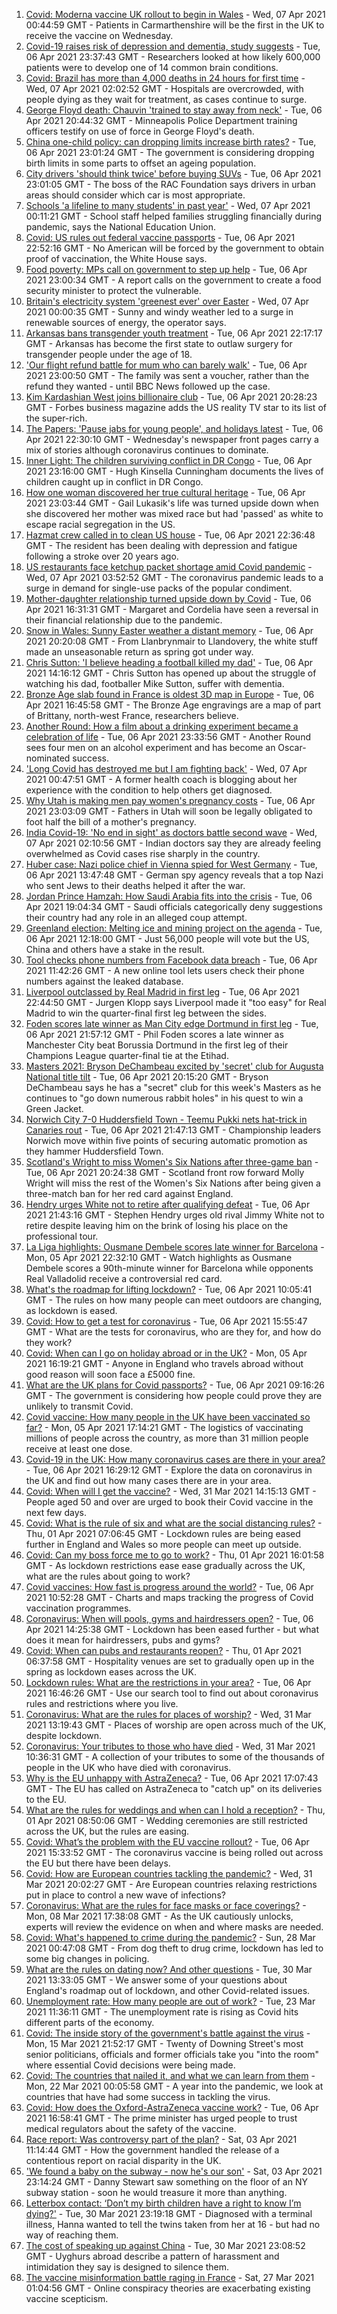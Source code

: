 1. [Covid: Moderna vaccine UK rollout to begin in Wales](https://www.bbc.co.uk/news/uk-wales-56657038) - Wed, 07 Apr 2021 00:44:59 GMT - Patients in Carmarthenshire will be the first in the UK to receive the vaccine on Wednesday.
2. [Covid-19 raises risk of depression and dementia, study suggests](https://www.bbc.co.uk/news/health-56650125) - Tue, 06 Apr 2021 23:37:43 GMT - Researchers looked at how likely 600,000 patients were to develop one of 14 common brain conditions.
3. [Covid: Brazil has more than 4,000 deaths in 24 hours for first time](https://www.bbc.co.uk/news/world-latin-america-56657818) - Wed, 07 Apr 2021 02:02:52 GMT - Hospitals are overcrowded, with people dying as they wait for treatment, as cases continue to surge.
4. [George Floyd death: Chauvin 'trained to stay away from neck'](https://www.bbc.co.uk/news/world-us-canada-56653065) - Tue, 06 Apr 2021 20:44:32 GMT - Minneapolis Police Department training officers testify on use of force in George Floyd's death.
5. [China one-child policy: can dropping limits increase birth rates?](https://www.bbc.co.uk/news/world-asia-56608495) - Tue, 06 Apr 2021 23:01:24 GMT - The government is considering dropping birth limits in some parts to offset an ageing population.
6. [City drivers 'should think twice' before buying SUVs](https://www.bbc.co.uk/news/business-56647128) - Tue, 06 Apr 2021 23:01:05 GMT - The boss of the RAC Foundation says drivers in urban areas should consider which car is most appropriate.
7. [Schools 'a lifeline to many students' in past year'](https://www.bbc.co.uk/news/education-56652151) - Wed, 07 Apr 2021 00:11:21 GMT - School staff helped families struggling financially during pandemic, says the National Education Union.
8. [Covid: US rules out federal vaccine passports](https://www.bbc.co.uk/news/world-us-canada-56657194) - Tue, 06 Apr 2021 22:52:16 GMT - No American will be forced by the government to obtain proof of vaccination, the White House says.
9. [Food poverty: MPs call on government to step up help](https://www.bbc.co.uk/news/business-56654430) - Tue, 06 Apr 2021 23:00:34 GMT - A report calls on the government to create a food security minister to protect the vulnerable.
10. [Britain's electricity system 'greenest ever' over Easter](https://www.bbc.co.uk/news/uk-56657299) - Wed, 07 Apr 2021 00:00:35 GMT - Sunny and windy weather led to a surge in renewable sources of energy, the operator says.
11. [Arkansas bans transgender youth treatment](https://www.bbc.co.uk/news/world-us-canada-56657625) - Tue, 06 Apr 2021 22:17:17 GMT - Arkansas has become the first state to outlaw surgery for transgender people under the age of 18.
12. ['Our flight refund battle for mum who can barely walk'](https://www.bbc.co.uk/news/business-56649725) - Tue, 06 Apr 2021 23:00:50 GMT - The family was sent a voucher, rather than the refund they wanted - until BBC News followed up the case.
13. [Kim Kardashian West joins billionaire club](https://www.bbc.co.uk/news/world-us-canada-56657188) - Tue, 06 Apr 2021 20:28:23 GMT - Forbes business magazine adds the US reality TV star to its list of the super-rich.
14. [The Papers: 'Pause jabs for young people', and holidays latest](https://www.bbc.co.uk/news/blogs-the-papers-56657519) - Tue, 06 Apr 2021 22:30:10 GMT - Wednesday's newspaper front pages carry a mix of stories although coronavirus continues to dominate.
15. [Inner Light: The children surviving conflict in DR Congo](https://www.bbc.co.uk/news/in-pictures-56580258) - Tue, 06 Apr 2021 23:16:00 GMT - Hugh Kinsella Cunningham documents the lives of children caught up in conflict in DR Congo.
16. [How one woman discovered her true cultural heritage](https://www.bbc.co.uk/news/world-us-canada-56652064) - Tue, 06 Apr 2021 23:03:44 GMT - Gail Lukasik's life was turned upside down when she discovered her mother was mixed race but had 'passed' as white to escape racial segregation in the US.
17. [Hazmat crew called in to clean US house](https://www.bbc.co.uk/news/world-us-canada-56657399) - Tue, 06 Apr 2021 22:36:48 GMT - The resident has been dealing with depression and fatigue following a stroke over 20 years ago.
18. [US restaurants face ketchup packet shortage amid Covid pandemic](https://www.bbc.co.uk/news/world-us-canada-56657822) - Wed, 07 Apr 2021 03:52:52 GMT - The coronavirus pandemic leads to a surge in demand for single-use packs of the popular condiment.
19. [Mother-daughter relationship turned upside down by Covid](https://www.bbc.co.uk/news/business-56651554) - Tue, 06 Apr 2021 16:31:31 GMT - Margaret and Cordelia have seen a reversal in their financial relationship due to the pandemic.
20. [Snow in Wales: Sunny Easter weather a distant memory](https://www.bbc.co.uk/news/uk-wales-56656786) - Tue, 06 Apr 2021 20:20:08 GMT - From Llanbrynmair to Llandovery, the white stuff made an unseasonable return as spring got under way.
21. [Chris Sutton: 'I believe heading a football killed my dad'](https://www.bbc.co.uk/sport/av/football/56651464) - Tue, 06 Apr 2021 14:16:12 GMT - Chris Sutton has opened up about the struggle of watching his dad, footballer Mike Sutton, suffer with dementia.
22. [Bronze Age slab found in France is oldest 3D map in Europe](https://www.bbc.co.uk/news/world-europe-56648055) - Tue, 06 Apr 2021 16:45:58 GMT - The Bronze Age engravings are a map of part of Brittany, north-west France, researchers believe.
23. [Another Round: How a film about a drinking experiment became a celebration of life](https://www.bbc.co.uk/news/entertainment-arts-56647795) - Tue, 06 Apr 2021 23:33:56 GMT - Another Round sees four men on an alcohol experiment and has become an Oscar-nominated success.
24. ['Long Covid has destroyed me but I am fighting back'](https://www.bbc.co.uk/news/uk-england-beds-bucks-herts-56602894) - Wed, 07 Apr 2021 00:47:51 GMT - A former health coach is blogging about her experience with the condition to help others get diagnosed.
25. [Why Utah is making men pay women's pregnancy costs](https://www.bbc.co.uk/news/world-us-canada-56654289) - Tue, 06 Apr 2021 23:03:09 GMT - Fathers in Utah will soon be legally obligated to foot half the bill of a mother's pregnancy.
26. [India Covid-19: 'No end in sight' as doctors battle second wave](https://www.bbc.co.uk/news/world-asia-india-56645701) - Wed, 07 Apr 2021 02:10:56 GMT - Indian doctors say they are already feeling overwhelmed as Covid cases rise sharply in the country.
27. [Huber case: Nazi police chief in Vienna spied for West Germany](https://www.bbc.co.uk/news/world-europe-56649935) - Tue, 06 Apr 2021 13:47:48 GMT - German spy agency reveals that a top Nazi who sent Jews to their deaths helped it after the war.
28. [Jordan Prince Hamzah: How Saudi Arabia fits into the crisis](https://www.bbc.co.uk/news/world-middle-east-56654108) - Tue, 06 Apr 2021 19:04:34 GMT - Saudi officials categorically deny suggestions their country had any role in an alleged coup attempt.
29. [Greenland election: Melting ice and mining project on the agenda](https://www.bbc.co.uk/news/world-europe-56643429) - Tue, 06 Apr 2021 12:18:00 GMT - Just 56,000 people will vote but the US, China and others have a stake in the result.
30. [Tool checks phone numbers from Facebook data breach](https://www.bbc.co.uk/news/technology-56650387) - Tue, 06 Apr 2021 11:42:26 GMT - A new online tool lets users check their phone numbers against the leaked database.
31. [Liverpool outclassed by Real Madrid in first leg](https://www.bbc.co.uk/sport/football/56641937) - Tue, 06 Apr 2021 22:44:50 GMT - Jurgen Klopp says Liverpool made it "too easy" for Real Madrid to win the quarter-final first leg between the sides.
32. [Foden scores late winner as Man City edge Dortmund in first leg](https://www.bbc.co.uk/sport/football/56641944) - Tue, 06 Apr 2021 21:57:12 GMT - Phil Foden scores a late winner as Manchester City beat Borussia Dortmund in the first leg of their Champions League quarter-final tie at the Etihad.
33. [Masters 2021: Bryson DeChambeau excited by 'secret' club for Augusta National title tilt](https://www.bbc.co.uk/sport/golf/56652761) - Tue, 06 Apr 2021 20:15:20 GMT - Bryson DeChambeau says he has a "secret" club for this week's Masters as he continues to "go down numerous rabbit holes" in his quest to win a Green Jacket.
34. [Norwich City 7-0 Huddersfield Town - Teemu Pukki nets hat-trick in Canaries rout](https://www.bbc.co.uk/sport/football/56572883) - Tue, 06 Apr 2021 21:47:13 GMT - Championship leaders Norwich move within five points of securing automatic promotion as they hammer Huddersfield Town.
35. [Scotland's Wright to miss Women's Six Nations after three-game ban](https://www.bbc.co.uk/sport/rugby-union/56657270) - Tue, 06 Apr 2021 20:24:38 GMT - Scotland front row forward Molly Wright will miss the rest of the Women's Six Nations after being given a three-match ban for her red card against England.
36. [Hendry urges White not to retire after qualifying defeat](https://www.bbc.co.uk/sport/snooker/56654344) - Tue, 06 Apr 2021 21:43:16 GMT - Stephen Hendry urges old rival Jimmy White not to retire despite leaving him on the brink of losing his place on the professional tour.
37. [La Liga highlights: Ousmane Dembele scores late winner for Barcelona](https://www.bbc.co.uk/sport/av/football/56644951) - Mon, 05 Apr 2021 22:32:10 GMT - Watch highlights as Ousmane Dembele scores a 90th-minute winner for Barcelona while opponents Real Valladolid receive a controversial red card.
38. [What's the roadmap for lifting lockdown?](https://www.bbc.co.uk/news/explainers-52530518) - Tue, 06 Apr 2021 10:05:41 GMT - The rules on how many people can meet outdoors are changing, as lockdown is eased.
39. [Covid: How to get a test for coronavirus](https://www.bbc.co.uk/news/health-51943612) - Tue, 06 Apr 2021 15:55:47 GMT - What are the tests for coronavirus, who are they for, and how do they work?
40. [Covid: When can I go on holiday abroad or in the UK?](https://www.bbc.co.uk/news/explainers-52646738) - Mon, 05 Apr 2021 16:19:21 GMT - Anyone in England who travels abroad without good reason will soon face a £5000 fine.
41. [What are the UK plans for Covid passports?](https://www.bbc.co.uk/news/explainers-55718553) - Tue, 06 Apr 2021 09:16:26 GMT - The government is considering how people could prove they are unlikely to transmit Covid.
42. [Covid vaccine: How many people in the UK have been vaccinated so far?](https://www.bbc.co.uk/news/health-55274833) - Mon, 05 Apr 2021 17:14:21 GMT - The logistics of vaccinating millions of people across the country, as more than 31 million people receive at least one dose.
43. [Covid-19 in the UK: How many coronavirus cases are there in your area?](https://www.bbc.co.uk/news/uk-51768274) - Tue, 06 Apr 2021 16:29:12 GMT - Explore the data on coronavirus in the UK and find out how many cases there are in your area.
44. [Covid: When will I get the vaccine?](https://www.bbc.co.uk/news/health-55045639) - Wed, 31 Mar 2021 14:15:13 GMT - People aged 50 and over are urged to book their Covid vaccine in the next few days.
45. [Covid: What is the rule of six and what are the social distancing rules?](https://www.bbc.co.uk/news/uk-51506729) - Thu, 01 Apr 2021 07:06:45 GMT - Lockdown rules are being eased further in England and Wales so more people can meet up outside.
46. [Covid: Can my boss force me to go to work?](https://www.bbc.co.uk/news/business-52567567) - Thu, 01 Apr 2021 16:01:58 GMT - As lockdown restrictions ease ease gradually across the UK, what are the rules about going to work?
47. [Covid vaccines: How fast is progress around the world?](https://www.bbc.co.uk/news/world-56237778) - Tue, 06 Apr 2021 10:52:28 GMT - Charts and maps tracking the progress of Covid vaccination programmes.
48. [Coronavirus: When will pools, gyms and hairdressers open?](https://www.bbc.co.uk/news/explainers-53349989) - Tue, 06 Apr 2021 14:25:38 GMT - Lockdown has been eased further - but what does it mean for hairdressers, pubs and gyms?
49. [Covid: When can pubs and restaurants reopen?](https://www.bbc.co.uk/news/business-52977388) - Thu, 01 Apr 2021 06:37:58 GMT - Hospitality venues are set to gradually open up in the spring as lockdown eases across the UK.
50. [Lockdown rules: What are the restrictions in your area?](https://www.bbc.co.uk/news/uk-54373904) - Tue, 06 Apr 2021 16:46:26 GMT - Use our search tool to find out about coronavirus rules and restrictions where you live.
51. [Coronavirus: What are the rules for places of worship?](https://www.bbc.co.uk/news/explainers-53219921) - Wed, 31 Mar 2021 13:19:43 GMT - Places of worship are open across much of the UK, despite lockdown.
52. [Coronavirus: Your tributes to those who have died](https://www.bbc.co.uk/news/uk-52676411) - Wed, 31 Mar 2021 10:36:31 GMT - A collection of your tributes to some of the thousands of people in the UK who have died with coronavirus.
53. [Why is the EU unhappy with AstraZeneca?](https://www.bbc.co.uk/news/56483766) - Tue, 06 Apr 2021 17:07:43 GMT - The EU has called on AstraZeneca to "catch up" on its deliveries to the EU.
54. [What are the rules for weddings and when can I hold a reception?](https://www.bbc.co.uk/news/explainers-52811509) - Thu, 01 Apr 2021 08:50:06 GMT - Wedding ceremonies are still restricted across the UK, but the rules are easing.
55. [Covid: What’s the problem with the EU vaccine rollout?](https://www.bbc.co.uk/news/explainers-52380823) - Tue, 06 Apr 2021 15:33:52 GMT - The coronavirus vaccine is being rolled out across the EU but there have been delays.
56. [Covid: How are European countries tackling the pandemic?](https://www.bbc.co.uk/news/explainers-53640249) - Wed, 31 Mar 2021 20:02:27 GMT - Are European countries relaxing restrictions put in place to control a new wave of infections?
57. [Coronavirus: What are the rules for face masks or face coverings?](https://www.bbc.co.uk/news/health-51205344) - Mon, 08 Mar 2021 17:38:08 GMT - As the UK cautiously unlocks, experts will review the evidence on when and where masks are needed.
58. [Covid: What's happened to crime during the pandemic?](https://www.bbc.co.uk/news/56463680) - Sun, 28 Mar 2021 00:47:08 GMT - From dog theft to drug crime, lockdown has led to some big changes in policing.
59. [What are the rules on dating now? And other questions](https://www.bbc.co.uk/news/world-asia-china-51176409) - Tue, 30 Mar 2021 13:33:05 GMT - We answer some of your questions about England's roadmap out of lockdown, and other Covid-related issues.
60. [Unemployment rate: How many people are out of work?](https://www.bbc.co.uk/news/business-52660591) - Tue, 23 Mar 2021 11:36:11 GMT - The unemployment rate is rising as Covid hits different parts of the economy.
61. [Covid: The inside story of the government's battle against the virus](https://www.bbc.co.uk/news/uk-politics-56361599) - Mon, 15 Mar 2021 21:52:17 GMT - Twenty of Downing Street's most senior politicians, officials and former officials take you "into the room" where essential Covid decisions were being made.
62. [Covid: The countries that nailed it, and what we can learn from them](https://www.bbc.co.uk/news/uk-56455030) - Mon, 22 Mar 2021 00:05:58 GMT - A year into the pandemic, we look at countries that have had some success in tackling the virus.
63. [Covid: How does the Oxford-AstraZeneca vaccine work?](https://www.bbc.co.uk/news/health-55302595) - Tue, 06 Apr 2021 16:58:41 GMT - The prime minister has urged people to trust medical regulators about the safety of the vaccine.
64. [Race report: Was controversy part of the plan?](https://www.bbc.co.uk/news/uk-politics-56578839) - Sat, 03 Apr 2021 11:14:44 GMT - How the government handled the release of a contentious report on racial disparity in the UK.
65. ['We found a baby on the subway - now he's our son'](https://www.bbc.co.uk/news/stories-56409764) - Sat, 03 Apr 2021 23:14:24 GMT - Danny Stewart saw something on the floor of an NY subway station - soon he would treasure it more than anything.
66. [Letterbox contact: ‘Don’t my birth children have a right to know I’m dying?'](https://www.bbc.co.uk/news/stories-56576285) - Tue, 30 Mar 2021 23:19:18 GMT - Diagnosed with a terminal illness, Hanna wanted to tell the twins taken from her at 16 - but had no way of reaching them.
67. [The cost of speaking up against China](https://www.bbc.co.uk/news/world-asia-china-56563449) - Tue, 30 Mar 2021 23:08:52 GMT - Uyghurs abroad describe a pattern of harassment and intimidation they say is designed to silence them.
68. [The vaccine misinformation battle raging in France](https://www.bbc.co.uk/news/blogs-trending-56526265) - Sat, 27 Mar 2021 01:04:56 GMT - Online conspiracy theories are exacerbating existing vaccine scepticism.
